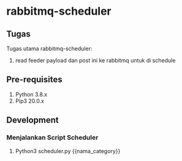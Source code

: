 # rabbitmq-scheduler

## Tugas

Tugas utama rabbitmq-scheduler:
1. read feeder payload dan post ini ke rabbitmq untuk di schedule

## Pre-requisites
1. Python 3.8.x
2. Pip3 20.0.x


## Development
### Menjalankan Script Scheduler
1. Python3 scheduler.py {{nama_category}}

